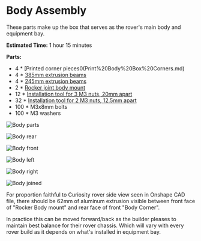 # Body Assembly

These parts make up the box that serves as the rover's main body and equipment bay.

**Estimated Time:** 1 hour 15 minutes

**Parts:**
* 4 * [Printed corner pieces0(Print%20Body%20Box%20Corners.md)
* 4 * [385mm extrusion beams](Misumi%20HFS%203.md)
* 4 * [245mm extrusion beams](Misumi%20HFS%203.md)
* 2 * [Rocker joint body mount](AssemblePivotJoints.md)
* 12 * [Installation tool for 3 M3 nuts, 20mm apart](Print%20M3%20Installation%20Tool.md)
* 32 * [Installation tool for 2 M3 nuts, 12.5mm apart](Print%20M3%20Installation%20Tool.md)
* 100 * M3x8mm bolts
* 100 * M3 washers

![Body parts](images/Body01-Parts.jpg)

![Body rear](images/Body02-Rear.jpg)

![Body front](images/Body03-Front.jpg)

![Body left](images/Body04-Left.jpg)

![Body right](images/Body05-Right.jpg)

![Body joined](images/Body06-Joined.jpg)

For proportion faithful to Curiosity rover side view seen in Onshape CAD file, there should be 62mm of aluminum extrusion visible between front face of "Rocker Body mount" and rear face of front "Body Corner".

In practice this can be moved forward/back as the builder pleases to maintain best balance for their rover chassis. Which will vary with every rover build as it depends on what's installed in equipment bay.


